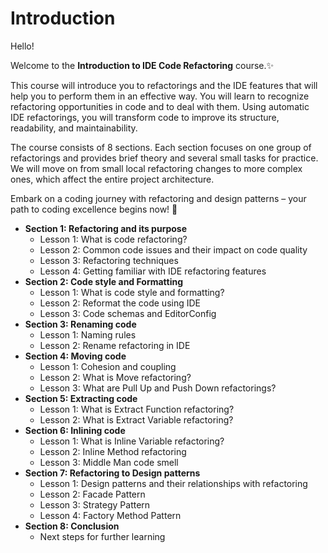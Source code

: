 # Introduction

Hello!

Welcome to the **Introduction to IDE Code Refactoring** course.✨ 

This course will introduce you to refactorings and the IDE features that will help you to perform them in an effective way.
You will learn to recognize refactoring opportunities in code and to deal with them. 
Using automatic IDE refactorings, you will transform code to improve its structure, readability, and maintainability.

The course consists of 8 sections. Each section focuses on one group of refactorings and 
provides brief theory and several small tasks for practice. 
We will move on from small local refactoring changes to more complex ones, which affect the entire project architecture.

Embark on a coding journey with refactoring and design patterns – your path to coding excellence begins now! 🚀

<div class="hint" title="Course Plan"> 

- **Section 1: Refactoring and its purpose**
    - Lesson 1: What is code refactoring?
    - Lesson 2: Common code issues and their impact on code quality
    - Lesson 3: Refactoring techniques
    - Lesson 4: Getting familiar with IDE refactoring features
- **Section 2: Code style and Formatting**
    - Lesson 1: What is code style and formatting?
    - Lesson 2: Reformat the code using IDE
    - Lesson 3: Code schemas and EditorConfig
- **Section 3: Renaming code**
    - Lesson 1: Naming rules
    - Lesson 2: Rename refactoring in IDE
- **Section 4: Moving code**
    - Lesson 1: Cohesion and coupling
    - Lesson 2: What is Move refactoring?
    - Lesson 3: What are Pull Up and Push Down refactorings?
- **Section 5: Extracting code**
    - Lesson 1: What is Extract Function refactoring?
    - Lesson 2: What is Extract Variable refactoring?
- **Section 6: Inlining code**
    - Lesson 1: What is Inline Variable refactoring?
    - Lesson 2: Inline Method refactoring
    - Lesson 3: Middle Man code smell
- **Section 7: Refactoring to Design patterns**
    - Lesson 1: Design patterns and their relationships with refactoring
    - Lesson 2: Facade Pattern	
    - Lesson 3: Strategy Pattern	
    - Lesson 4: Factory Method Pattern
- **Section 8: Conclusion**
    - Next steps for further learning
</div>